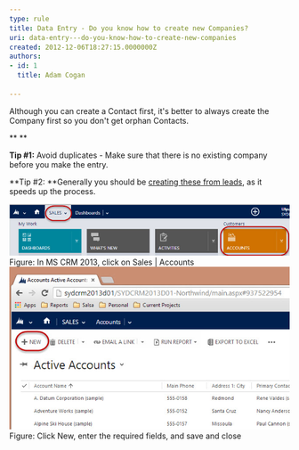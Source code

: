```yaml
---
type: rule
title: Data Entry - Do you know how to create new Companies?
uri: data-entry---do-you-know-how-to-create-new-companies
created: 2012-12-06T18:27:15.0000000Z
authors:
- id: 1
  title: Adam Cogan

---
```


Although you can create a Contact first, it's better to always create the Company first so you don't​ get orphan Contacts. 

**
**

**Tip #1:** Avoid duplicates - Make sure tha​t there is no existing company before you make the entry.

**Tip #2: **Generally you should be [creating these from leads](/Pages/Leads-can-be-converted-to-Opportunities-Contacts-and-Accounts.aspx), as it speeds up the process.

 
![](Sales-Accounts.jpg)​<br>                      Figure: In MS CRM 2013, click on Sales | Accounts
![](NewAccount.jpg)​<br>                      Figure: Click New, enter the required fields, and save and close​
